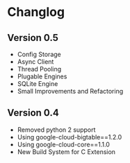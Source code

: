 # Changlog

## Version 0.5

* Config Storage
* Async Client
* Thread Pooling
* Plugable Engines
* SQLite Engine
* Small Improvements and Refactoring

## Version 0.4

* Removed python 2 support
* Using google-cloud-bigtable==1.2.0
* Using google-cloud-core==1.1.0
* New Build System for C Extension
